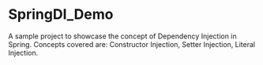 # SpringDI_Demo
A sample project to showcase the concept of Dependency Injection in Spring.
Concepts covered are: Constructor Injection, Setter Injection, Literal Injection.
